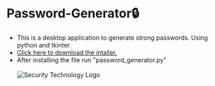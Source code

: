 # Password-Generator🔒
* This is a desktop application to generate strong passwords. Using python and tkinter.
* [Click here to download the intaller.](https://drive.google.com/file/d/13KpvhqCY9sXyHdeZX6OhP-EI_CMwZ_ve/view?usp=sharing)
* After installing the file run "password_generator.py"</br></br>
![Security Technology Logo](https://user-images.githubusercontent.com/62899452/139555949-6b219e7e-e747-4d6f-8bcd-3c67f25b98a5.gif)

